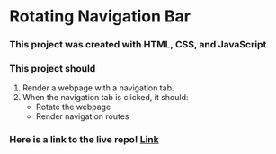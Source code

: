 # Rotating Navigation Bar

### This project was created with HTML, CSS, and JavaScript

### This project should

1. Render a webpage with a navigation tab.
1. When the navigation tab is clicked, it should:
   - Rotate the webpage
   - Render navigation routes

### Here is a link to the live repo! [Link](https://kelecanal.github.io/rotating-navigation/)

